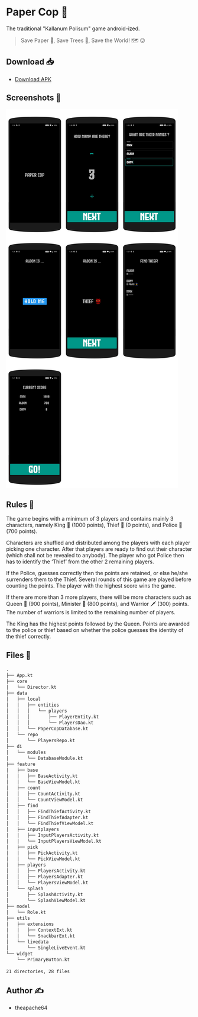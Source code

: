 # Paper Cop 👮

The traditional "Kallanum Polisum" game android-ized.

> Save Paper 📖, Save Trees 🌲, Save the World! 🗺️ 😜

## Download 📥

- [Download APK](https://github.com/theapache64/paper-cop/releases/latest/download/app-release.apk)

## Screenshots 📱

![](montage.png)

## Rules 📏

The game begins with a minimum of 3 players and contains mainly 3 characters, namely King 👑 (1000 points), Thief 👺  (0 points), and Police 👮 (700 points).

Characters are shuffled and distributed among the players with each player picking one character. After that players are ready to find out their character (which shall not be revealed to anybody). The player who got Police then has to identify the ‘Thief’ from the other 2 remaining players. 

If the Police, guesses correctly then the points are retained, or else he/she surrenders them to the Thief. Several rounds of this game are played before counting the points. The player with the highest score wins the game. 

If there are more than 3 more players, there will be more characters such as Queen 👸 (900 points), Minister 👨 (800 points), and Warrior 🗡️ (300) points. The number of warriors is limited to the remaining number of players.

The King has the highest points followed by the Queen. Points are awarded to the police or thief based on whether the police guesses the identity of the thief correctly.

## Files 📁

```
.
├── App.kt
├── core
│   └── Director.kt
├── data
│   ├── local
│   │   ├── entities
│   │   │   └── players
│   │   │       ├── PlayerEntity.kt
│   │   │       └── PlayersDao.kt
│   │   └── PaperCopDatabase.kt
│   └── repo
│       └── PlayersRepo.kt
├── di
│   └── modules
│       └── DatabaseModule.kt
├── feature
│   ├── base
│   │   ├── BaseActivity.kt
│   │   └── BaseViewModel.kt
│   ├── count
│   │   ├── CountActivity.kt
│   │   └── CountViewModel.kt
│   ├── find
│   │   ├── FindThiefActivity.kt
│   │   ├── FindThiefAdapter.kt
│   │   └── FindThiefViewModel.kt
│   ├── inputplayers
│   │   ├── InputPlayersActivity.kt
│   │   └── InputPlayersViewModel.kt
│   ├── pick
│   │   ├── PickActivity.kt
│   │   └── PickViewModel.kt
│   ├── players
│   │   ├── PlayersActivity.kt
│   │   ├── PlayersAdapter.kt
│   │   └── PlayersViewModel.kt
│   └── splash
│       ├── SplashActivity.kt
│       └── SplashViewModel.kt
├── model
│   └── Role.kt
├── utils
│   ├── extensions
│   │   ├── ContextExt.kt
│   │   └── SnackbarExt.kt
│   └── livedata
│       └── SingleLiveEvent.kt
└── widget
    └── PrimaryButton.kt

21 directories, 28 files
```

## Author ✍️

- theapache64